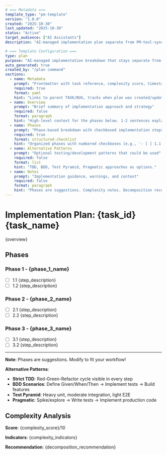 ```yaml
---
# === Metadata ===
template_type: "pm-template"
version: "1.0.0"
created: "2025-10-30"
last_updated: "2025-10-30"
status: "Active"
target_audience: ["AI Assistants"]
description: "AI-managed implementation plan separate from PM-tool-synced TASK.md/BUG.md"

# === Template Configuration ===
type: plan
purpose: "AI-managed implementation breakdown that stays separate from PM-tool-synced TASK.md/BUG.md"
auto_generated: true
created_by: "/plan command"
sections:
  - name: Metadata
    prompt: "Frontmatter with task reference, complexity score, timestamps"
    required: true
    format: yaml
    hint: "Links to parent TASK/BUG, tracks when plan was created/updated, stores complexity analysis."
  - name: Overview
    prompt: "Brief summary of implementation approach and strategy"
    required: false
    format: paragraph
    hint: "High-level context for the phases below. 1-2 sentences explaining the approach."
  - name: Phases
    prompt: "Phase-based breakdown with checkboxed implementation steps"
    required: true
    format: structured-checklist
    hint: "Organized phases with numbered checkboxes (e.g., '- [ ] 1.1 Write user model tests'). Test-first patterns embedded."
  - name: Alternative Patterns
    prompt: "Optional testing/development patterns that could be used"
    required: false
    format: list
    hint: "TDD, BDD, Test Pyramid, Pragmatic approaches as options."
  - name: Notes
    prompt: "Implementation guidance, warnings, and context"
    required: false
    format: paragraph
    hint: "Phases are suggestions. Complexity notes. Decomposition recommendations."
---
```


# Implementation Plan: {task_id} {task_name}

{overview}

## Phases

### Phase 1 - {phase_1_name}
- [ ] 1.1 {step_description}
- [ ] 1.2 {step_description}

### Phase 2 - {phase_2_name}
- [ ] 2.1 {step_description}
- [ ] 2.2 {step_description}

### Phase 3 - {phase_3_name}
- [ ] 3.1 {step_description}
- [ ] 3.2 {step_description}

---

**Note**: Phases are suggestions. Modify to fit your workflow!

**Alternative Patterns**:
- **Strict TDD**: Red-Green-Refactor cycle visible in every step
- **BDD Scenarios**: Define Given/When/Then → Implement tests → Build features
- **Test Pyramid**: Heavy unit, moderate integration, light E2E
- **Pragmatic**: Spike/explore → Write tests → Implement production code

## Complexity Analysis

**Score**: {complexity_score}/10

**Indicators**:
{complexity_indicators}

**Recommendation**: {decomposition_recommendation}
